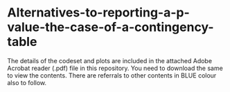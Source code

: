 # Alternatives-to-reporting-a-p-value-the-case-of-a-contingency-table

The details of the codeset and plots are included in the attached Adobe Acrobat reader (.pdf) file in this repository. 
You need to download the same to view the contents. There are referrals to other contents in BLUE colour also to follow.
